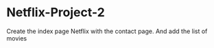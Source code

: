 # Netflix-Project-2
Create the index page Netflix with the contact page. And add the list of movies 
